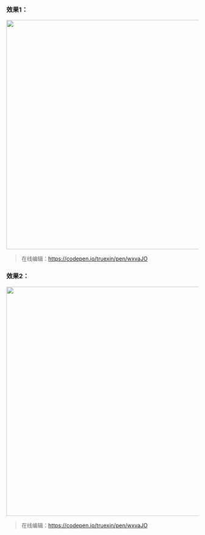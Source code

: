 
### 效果1：
<img src='http://ww1.sinaimg.cn/large/ac4831f2gy1ft4q4hgaq7j22xk10ytfi.jpg' width=600 height:300 />

> 在线编辑：https://codepen.io/truexin/pen/wxvaJO


### 效果2：
<img src='http://ww1.sinaimg.cn/large/ac4831f2gy1ft4q4hgaq7j22xk10ytfi.jpg' width=600 height:300 />

> 在线编辑：https://codepen.io/truexin/pen/wxvaJO
